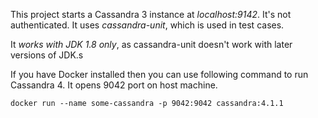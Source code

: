 This project starts a Cassandra 3 instance at *localhost:9142*. It's not authenticated. It uses *cassandra-unit*, which is used in test cases.

It *works with JDK 1.8 only*, as cassandra-unit doesn't work with later versions of JDK.s

If you have Docker installed then you can use following command to run Cassandra 4. It opens 9042 port on host machine.

```
docker run --name some-cassandra -p 9042:9042 cassandra:4.1.1
```